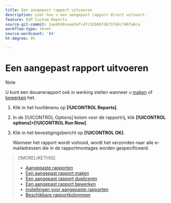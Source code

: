 ```yaml
---
title: Een aangepast rapport uitvoeren
description: Leer hoe u een aangepast rapport direct uitvoert.
feature: DSP Custom Reports
source-git-commit: 1ae45d0ceee2efc4fc52b86fd6737d4c7467a6ca
workflow-type: tm+mt
source-wordcount: '84'
ht-degree: 0%

---
```



# Een aangepast rapport uitvoeren

>[!NOTE]
>
>U kunt een douanerapport ook in werking stellen wanneer u [maken](report-create.md) of [bewerken](report-edit.md) het.

1. Klik in het hoofdmenu op **[!UICONTROL Reports]**.
1. In de [!UICONTROL Options] kolom voor de rapportrij, klik **[!UICONTROL options]>[!UICONTROL Run Now]**.
1. Klik in het bevestigingsbericht op **[!UICONTROL OK]**.

   Wanneer het rapport wordt voltooid, wordt het verzonden naar alle e-mailadressen die in de rapportmontages worden gespecificeerd.

>[!MORELIKETHIS]
>
>* [Aangepaste rapporten](/help/dsp/reports/report-about.md)
>* [Een aangepast rapport maken](/help/dsp/reports/report-create.md)
>* [Een aangepast rapport dupliceren](/help/dsp/reports/report-copy.md)
>* [Een aangepast rapport bewerken](/help/dsp/reports/report-edit.md)
>* [Instellingen voor aangepaste rapporten](/help/dsp/reports/report-settings.md)
>* [Beschikbare rapportkolommen](/help/dsp/reports/report-columns.md)

